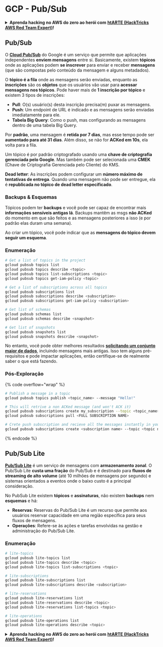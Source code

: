 # GCP - Pub/Sub

<details>

<summary><strong>Aprenda hacking no AWS do zero ao herói com</strong> <a href="https://training.hacktricks.xyz/courses/arte"><strong>htARTE (HackTricks AWS Red Team Expert)</strong></a><strong>!</strong></summary>

Outras formas de apoiar o HackTricks:

* Se você quer ver sua **empresa anunciada no HackTricks** ou **baixar o HackTricks em PDF**, confira os [**PLANOS DE ASSINATURA**](https://github.com/sponsors/carlospolop)!
* Adquira o [**material oficial PEASS & HackTricks**](https://peass.creator-spring.com)
* Descubra [**A Família PEASS**](https://opensea.io/collection/the-peass-family), nossa coleção de [**NFTs**](https://opensea.io/collection/the-peass-family) exclusivos
* **Junte-se ao grupo** 💬 [**Discord**](https://discord.gg/hRep4RUj7f) ou ao grupo [**telegram**](https://t.me/peass) ou **siga**-me no **Twitter** 🐦 [**@carlospolopm**](https://twitter.com/carlospolopm)**.**
* **Compartilhe suas técnicas de hacking enviando PRs para os repositórios github** [**HackTricks**](https://github.com/carlospolop/hacktricks) e [**HackTricks Cloud**](https://github.com/carlospolop/hacktricks-cloud).

</details>

## Pub/Sub <a href="#reviewing-cloud-pubsub" id="reviewing-cloud-pubsub"></a>

O [**Cloud Pub/Sub**](https://cloud.google.com/pubsub/) do Google é um serviço que permite que aplicações independentes **enviem mensagens** entre si. Basicamente, existem **tópicos** onde as aplicações podem **se inscrever** para enviar e receber **mensagens** (que são compostas pelo conteúdo da mensagem e alguns metadados).

O **tópico é a fila** onde as mensagens serão enviadas, enquanto as **inscrições** são os **objetos** que os usuários vão usar para **acessar mensagens nos tópicos**. Pode haver mais de **1 inscrição por tópico** e existem 3 tipos de inscrições:

* **Pull**: O(s) usuário(s) desta inscrição precisa(m) puxar as mensagens.
* **Push**: Um endpoint de URL é indicado e as mensagens serão enviadas imediatamente para ele.
* **Tabela Big Query**: Como o push, mas configurando as mensagens dentro de uma tabela Big Query.

Por **padrão**, uma mensagem é **retida por 7 dias**, mas esse tempo pode ser **aumentado para até 31 dias**. Além disso, se não for **ACKed em 10s**, ela volta para a fila.

Um tópico é por padrão criptografado usando uma **chave de criptografia gerenciada pelo Google**. Mas também pode ser selecionada uma **CMEK** (Chave de Criptografia Gerenciada pelo Cliente) do KMS.

**Dead letter**: As inscrições podem configurar um **número máximo de tentativas de entrega**. Quando uma mensagem não pode ser entregue, ela é **republicada no tópico de dead letter especificado**.

### Backups & Esquemas

Tópicos podem ter **backups** e você pode ser capaz de encontrar mais **informações sensíveis antigas lá**. Backups mantêm as msgs **não ACKed** do momento em que são feitos e as mensagens posteriores a isso (e por padrão elas duram uma semana).

Ao criar um tópico, você pode indicar que as **mensagens do tópico devem seguir um esquema**.

### Enumeração
```bash
# Get a list of topics in the project
gcloud pubsub topics list
gcloud pubsub topics describe <topic>
gcloud pubsub topics list-subscriptions <topic>
gcloud pubsub topics get-iam-policy <topic>

# Get a list of subscriptions across all topics
gcloud pubsub subscriptions list
gcloud pubsub subscriptions describe <subscription>
gcloud pubsub subscriptions get-iam-policy <subscription>

# Get list of schemas
gcloud pubsub schemas list
gcloud pubsub schemas describe <snapshot>

# Get list of snapshots
gcloud pubsub snapshots list
gcloud pubsub snapshots describe <snapshot>
```
No entanto, você pode obter melhores resultados [**solicitando um conjunto maior de dados**](https://cloud.google.com/pubsub/docs/replay-overview), incluindo mensagens mais antigas. Isso tem alguns pré-requisitos e pode impactar aplicações, então certifique-se de realmente saber o que está fazendo.

### Pós-Exploração

{% code overflow="wrap" %}
```bash
# Publish a message in a topic
gcloud pubsub topics publish <topic_name> --message "Hello!"

# This will retrive a non ACKed message (and won't ACK it)
gcloud pubsub subscriptions create my_subscription --topic <topic_name>
gcloud pubsub subscriptions pull <FULL SUBSCRIPTION NAME>

# Crete push subscription and recieve all the messages instantly in your web server
gcloud pubsub subscriptions create <subscription name> --topic <topic name> --push-endpoint <URL to push to>
```
{% endcode %}

## Pub/Sub Lite

[**Pub/Sub Lite**](https://cloud.google.com/pubsub/docs/choosing-pubsub-or-lite) é um serviço de mensagens com **armazenamento zonal**. O Pub/Sub Lite **custa uma fração** do Pub/Sub e é destinado para **fluxos de streaming de alto volume** (até 10 milhões de mensagens por segundo) e sistemas orientados a eventos onde o baixo custo é a principal consideração.

No PubSub Lite existem **tópicos** e **assinaturas**, não existem **backups** nem **esquemas** e há:

* **Reservas**: Reservas do Pub/Sub Lite é um recurso que permite aos usuários reservar capacidade em uma região específica para seus fluxos de mensagens.
* **Operações**: Refere-se às ações e tarefas envolvidas na gestão e administração do Pub/Sub Lite.

### Enumeração
```bash
# lite-topics
gcloud pubsub lite-topics list
gcloud pubsub lite-topics describe <topic>
gcloud pubsub lite-topics list-subscriptions <topic>

# lite-subscriptions
gcloud pubsub lite-subscriptions list
gcloud pubsub lite-subscriptions describe <subscription>

# lite-reservations
gcloud pubsub lite-reservations list
gcloud pubsub lite-reservations describe <topic>
gcloud pubsub lite-reservations list-topics <topic>

# lite-operations
gcloud pubsub lite-operations list
gcloud pubsub lite-operations describe <topic>
```
<details>

<summary><strong>Aprenda hacking no AWS do zero ao herói com</strong> <a href="https://training.hacktricks.xyz/courses/arte"><strong>htARTE (HackTricks AWS Red Team Expert)</strong></a><strong>!</strong></summary>

Outras formas de apoiar o HackTricks:

* Se você quer ver sua **empresa anunciada no HackTricks** ou **baixar o HackTricks em PDF**, confira os [**PLANOS DE ASSINATURA**](https://github.com/sponsors/carlospolop)!
* Adquira o [**material oficial PEASS & HackTricks**](https://peass.creator-spring.com)
* Descubra [**A Família PEASS**](https://opensea.io/collection/the-peass-family), nossa coleção de [**NFTs**](https://opensea.io/collection/the-peass-family) exclusivos
* **Junte-se ao grupo** 💬 [**Discord**](https://discord.gg/hRep4RUj7f) ou ao grupo [**telegram**](https://t.me/peass) ou **siga-me** no **Twitter** 🐦 [**@carlospolopm**](https://twitter.com/carlospolopm)**.**
* **Compartilhe suas técnicas de hacking enviando PRs para os repositórios github do** [**HackTricks**](https://github.com/carlospolop/hacktricks) e [**HackTricks Cloud**](https://github.com/carlospolop/hacktricks-cloud).

</details>
